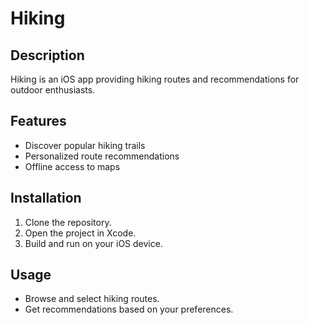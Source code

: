 # Hiking

## Description
Hiking is an iOS app providing hiking routes and recommendations for outdoor enthusiasts.

## Features
- Discover popular hiking trails
- Personalized route recommendations
- Offline access to maps

## Installation
1. Clone the repository.
2. Open the project in Xcode.
3. Build and run on your iOS device.

## Usage
- Browse and select hiking routes.
- Get recommendations based on your preferences.
